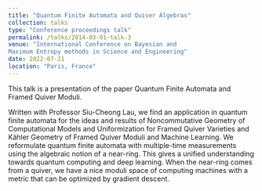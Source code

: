 ```yaml
---
title: "Quantum Finite Automata and Quiver Algebras"
collection: talks
type: "Conference proceedings talk"
permalink: /talks/2014-03-01-talk-3
venue: "International Conference on Bayesian and 
Maximum Entropy methods in Science and Engineering"
date: 2022-07-21
location: "Paris, France"
---
```


This talk is a presentation of the paper Quantum Finite Automata and Framed Quiver Moduli.

Written with Professor Siu-Cheong Lau, we find an application in quantum finite automata for the ideas and results of Noncommutative Geometry of Computational Models and Uniformization for Framed Quiver Varieties and Kähler Geometry of Framed Quiver Moduli and Machine Learning. We reformulate quantum finite automata with multiple-time measurements using the algebraic notion of a near-ring. This gives a unified understanding towards quantum computing and deep learning. When the near-ring comes from a quiver, we have a nice moduli space of computing machines with a metric that can be optimized by gradient descent.
